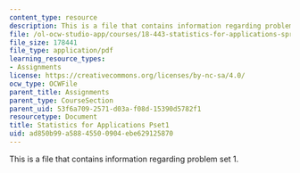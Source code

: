 ```yaml
---
content_type: resource
description: This is a file that contains information regarding problem set 1.
file: /ol-ocw-studio-app/courses/18-443-statistics-for-applications-spring-2015/ad850b99a58845500904ebe629125870_MIT18_443S15_Pset1.pdf
file_size: 178441
file_type: application/pdf
learning_resource_types:
- Assignments
license: https://creativecommons.org/licenses/by-nc-sa/4.0/
ocw_type: OCWFile
parent_title: Assignments
parent_type: CourseSection
parent_uid: 53f6a709-2571-d03a-f08d-15390d5782f1
resourcetype: Document
title: Statistics for Applications Pset1
uid: ad850b99-a588-4550-0904-ebe629125870
---
```

This is a file that contains information regarding problem set 1.